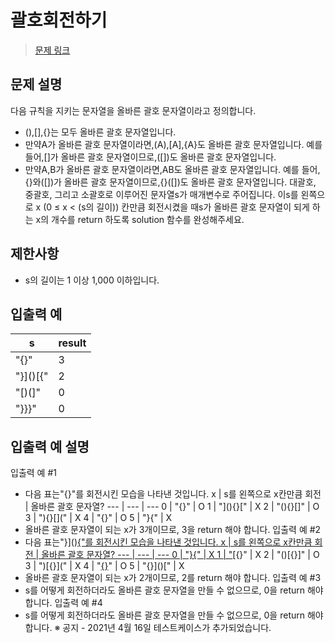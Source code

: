 # 괄호회전하기

> [문제 링크](https://school.programmers.co.kr/learn/courses/30/lessons/76502?language=java)

## 문제 설명
다음 규칙을 지키는 문자열을 올바른 괄호 문자열이라고 정의합니다.
- (),[],{}는 모두 올바른 괄호 문자열입니다.
- 만약A가 올바른 괄호 문자열이라면,(A),[A],{A}도 올바른 괄호 문자열입니다. 예를 들어,[]가 올바른 괄호 문자열이므로,([])도 올바른 괄호 문자열입니다.
- 만약A,B가 올바른 괄호 문자열이라면,AB도 올바른 괄호 문자열입니다. 예를 들어,{}와([])가 올바른 괄호 문자열이므로,{}([])도 올바른 괄호 문자열입니다.
대괄호, 중괄호, 그리고 소괄호로 이루어진 문자열s가 매개변수로 주어집니다. 이s를 왼쪽으로 x (0 ≤ x < (s의 길이)) 칸만큼 회전시켰을 때s가 올바른 괄호 문자열이 되게 하는 x의 개수를 return 하도록 solution 함수를 완성해주세요.

## 제한사항
- s의 길이는 1 이상 1,000 이하입니다.

## 입출력 예
s | result
--- | ---
"[](){}" | 3
"}]()[{" | 2
"[)(]" | 0
"}}}" | 0

## 입출력 예 설명
입출력 예 #1
- 다음 표는"[](){}"를 회전시킨 모습을 나타낸 것입니다.
x | s를 왼쪽으로 x칸만큼 회전 | 올바른 괄호 문자열?
--- | --- | ---
0 | "[](){}" | O
1 | "](){}[" | X
2 | "(){}[]" | O
3 | "){}[](" | X
4 | "{}[]()" | O
5 | "}[](){" | X
- 올바른 괄호 문자열이 되는 x가 3개이므로, 3을 return 해야 합니다.
입출력 예 #2
- 다음 표는"}]()[{"를 회전시킨 모습을 나타낸 것입니다.
x | s를 왼쪽으로 x칸만큼 회전 | 올바른 괄호 문자열?
--- | --- | ---
0 | "}]()[{" | X
1 | "]()[{}" | X
2 | "()[{}]" | O
3 | ")[{}](" | X
4 | "[{}]()" | O
5 | "{}]()[" | X
- 올바른 괄호 문자열이 되는 x가 2개이므로, 2를 return 해야 합니다.
입출력 예 #3
- s를 어떻게 회전하더라도 올바른 괄호 문자열을 만들 수 없으므로, 0을 return 해야 합니다.
입출력 예 #4
- s를 어떻게 회전하더라도 올바른 괄호 문자열을 만들 수 없으므로, 0을 return 해야 합니다.
※ 공지 - 2021년 4월 16일 테스트케이스가 추가되었습니다.

